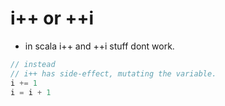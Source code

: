 # i++ or ++i

- in scala i++ and ++i stuff dont work.

```scala
// instead
// i++ has side-effect, mutating the variable.
i += 1 
i = i + 1
```
